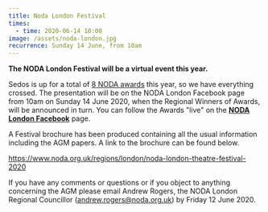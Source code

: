 ```yaml
---
title: Noda London Festival
times:
  - time: 2020-06-14 10:00
image: /assets/noda-london.jpg
recurrence: Sunday 14 June, from 10am
---
```

**The NODA London Festival will be a virtual event this year.**

Sedos is up for a total of [8 NODA awards](https://sedos.l3v5y.co.uk/news/2020-05-15-sedos-wins-eight-noda-district-awards) this year, so we have everything crossed. The presentation will be on the NODA London Facebook page from 10am on Sunday 14 June 2020, when the Regional Winners of Awards, will be announced in turn. You can follow the Awards "live" on the **[NODA London Facebook](https://www.facebook.com/NODA.London/)** page.

A Festival brochure has been produced containing all the usual information including the AGM papers. A link to the brochure can be found below.

<https://www.noda.org.uk/regions/london/noda-london-theatre-festival-2020>

If you have any comments or questions or if you object to anything concerning the AGM please email Andrew Rogers, the NODA London Regional Councillor (andrew.rogers@noda.org.uk) by Friday 12 June 2020.